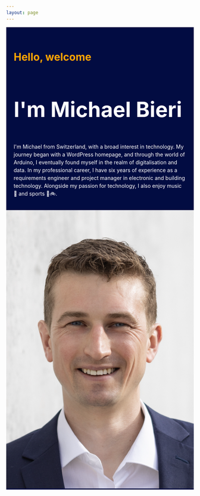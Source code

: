 ```yaml
---
layout: page
---
```


<head>
  <style>
    .content {
      display: flex;
      flex-wrap: wrap;
      align-items: flex-start;
      margin-bottom: 20px;
    }
    article {
      flex: 1 1 60%;
      padding: 20px;
      background-color: #020c42;
      margin: auto;
      text-align: left;
      line-height: 1.5;
      max-width: 100%;
      box-sizing: border-box; 
    }
    picture {
      flex: 1 1 30%;
      background-color: #020c42;
      padding: 0;
      margin: center;
    }
    img {
      max-width: 100%;
      height: auto;
    }
    /* Responsive layout */
    @media (max-width: 1024px) {
      article {
        flex: 1 1 100%;
      }
      picture {
        flex: 1 1 100%;
        text-align: center;
      }
    }
    @media (max-width: 480px) {
      .content {
        flex-direction: column;
      }
      article, picture {
        width: 100%;
        margin: 0;
        text-align: center;
      }
      article {
        padding: 10px;
      }
      h1 {
        font-size: 150%;
        margin-bottom: 20px;
      }
      h2 {
        font-size: 250%;
      }
      p {
        font-size: 90%;
      }
    }
  </style>
</head>
<body>
  <section class="content">
    <article>
      <h1 style="font-size:200%;color:orange;">Hello, welcome</h1>
      <h2 style="font-size:400%;color:white;">I'm Michael Bieri</h2>
      <p style="color:white;">I'm Michael from Switzerland, with a broad interest in technology. My journey began with a WordPress homepage, and through the world of Arduino, I eventually found myself in the realm of digitalisation and data. In my professional career, I have six years of experience as a requirements engineer and project manager in electronic and building technology. Alongside my passion for technology, I also enjoy music 🎺 and sports 🧭🚲.</p>
    </article>
    <picture>
      <img src="/assets/images/MichaelBieri.png" alt="Michael Bieri">
    </picture>
  </section>
</body>
